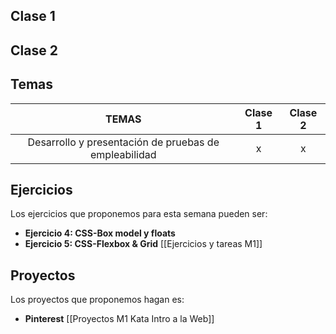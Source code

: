 ## Clase 1

## Clase 2

## Temas

|TEMAS   | Clase 1| Clase 2|
|:---:|:---:|:---:|
|Desarrollo y presentación de pruebas de empleabilidad|x|x|
## Ejercicios
Los ejercicios que proponemos para esta semana pueden ser:
- **Ejercicio 4: CSS-Box model y floats**
- **Ejercicio 5: CSS-Flexbox & Grid**
[[Ejercicios y tareas M1]]

## Proyectos
Los proyectos que proponemos hagan es: 
- **Pinterest** 
[[Proyectos M1 Kata Intro a la Web]]

